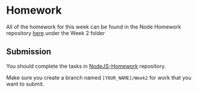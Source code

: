 # Homework

All of the homework for this week can be found in the Node Homework repository [here](https://github.com/CodeYourFuture/NodeJS-Homework) under the Week 2 folder

## Submission

You should complete the tasks in [NodeJS-Homework](https://github.com/CodeYourFuture/NodeJS-Homework) repository.

Make sure you create a branch named `[YOUR_NAME]/Week2` for work that you want to submit.
